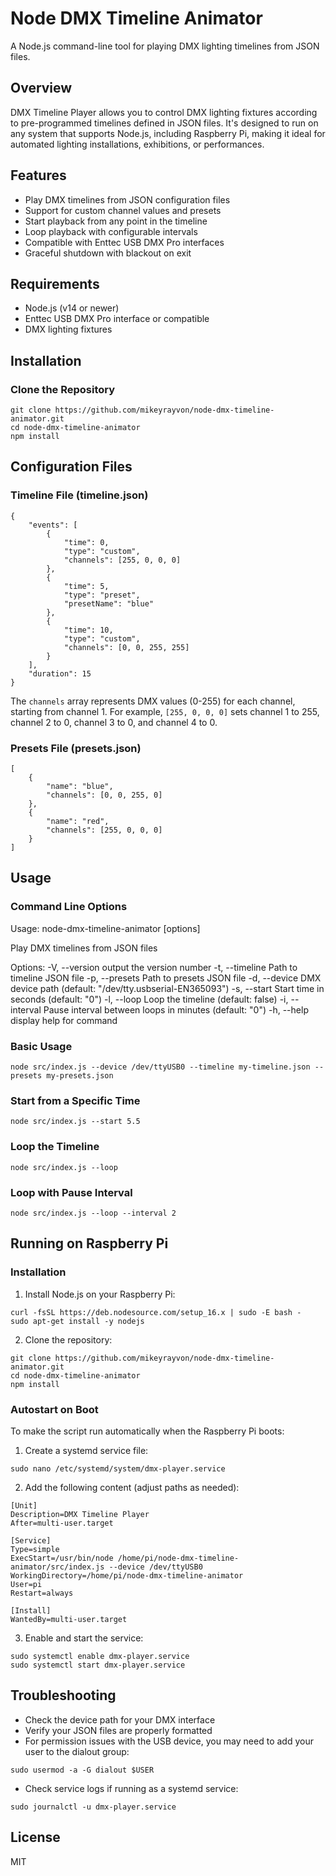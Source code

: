 # Node DMX Timeline Animator

A Node.js command-line tool for playing DMX lighting timelines from JSON files.

## Overview

DMX Timeline Player allows you to control DMX lighting fixtures according to pre-programmed timelines defined in JSON files. It's designed to run on any system that supports Node.js, including Raspberry Pi, making it ideal for automated lighting installations, exhibitions, or performances.

## Features

- Play DMX timelines from JSON configuration files
- Support for custom channel values and presets
- Start playback from any point in the timeline
- Loop playback with configurable intervals
- Compatible with Enttec USB DMX Pro interfaces
- Graceful shutdown with blackout on exit

## Requirements

- Node.js (v14 or newer)
- Enttec USB DMX Pro interface or compatible
- DMX lighting fixtures

## Installation

### Clone the Repository

```
git clone https://github.com/mikeyrayvon/node-dmx-timeline-animator.git
cd node-dmx-timeline-animator
npm install
```

## Configuration Files

### Timeline File (timeline.json)

```
{
    "events": [
        {
            "time": 0,
            "type": "custom",
            "channels": [255, 0, 0, 0]
        },
        {
            "time": 5,
            "type": "preset",
            "presetName": "blue"
        },
        {
            "time": 10,
            "type": "custom",
            "channels": [0, 0, 255, 255]
        }
    ],
    "duration": 15
}
```

The `channels` array represents DMX values (0-255) for each channel, starting from channel 1. For example, `[255, 0, 0, 0]` sets channel 1 to 255, channel 2 to 0, channel 3 to 0, and channel 4 to 0.

### Presets File (presets.json)

```
[
    {
        "name": "blue",
        "channels": [0, 0, 255, 0]
    },
    {
        "name": "red",
        "channels": [255, 0, 0, 0]
    }
]
```

## Usage

### Command Line Options

Usage: node-dmx-timeline-animator [options]

Play DMX timelines from JSON files

Options:
-V, --version output the version number
-t, --timeline <path> Path to timeline JSON file
-p, --presets <path> Path to presets JSON file
-d, --device <path>DMX device path (default: "/dev/tty.usbserial-EN365093")
-s, --start <seconds> Start time in seconds (default: "0")
-l, --loop Loop the timeline (default: false)
-i, --interval <minutes> Pause interval between loops in minutes (default: "0")
-h, --help display help for command

### Basic Usage

`node src/index.js --device /dev/ttyUSB0 --timeline my-timeline.json --presets my-presets.json`

### Start from a Specific Time

`node src/index.js --start 5.5`

### Loop the Timeline

`node src/index.js --loop`

### Loop with Pause Interval

`node src/index.js --loop --interval 2`

## Running on Raspberry Pi

### Installation

1. Install Node.js on your Raspberry Pi:

```
curl -fsSL https://deb.nodesource.com/setup_16.x | sudo -E bash -
sudo apt-get install -y nodejs
```

2. Clone the repository:

```
git clone https://github.com/mikeyrayvon/node-dmx-timeline-animator.git
cd node-dmx-timeline-animator
npm install
```

### Autostart on Boot

To make the script run automatically when the Raspberry Pi boots:

1. Create a systemd service file:

`sudo nano /etc/systemd/system/dmx-player.service`

2. Add the following content (adjust paths as needed):

```
[Unit]
Description=DMX Timeline Player
After=multi-user.target

[Service]
Type=simple
ExecStart=/usr/bin/node /home/pi/node-dmx-timeline-animator/src/index.js --device /dev/ttyUSB0
WorkingDirectory=/home/pi/node-dmx-timeline-animator
User=pi
Restart=always

[Install]
WantedBy=multi-user.target
```

3. Enable and start the service:

```
sudo systemctl enable dmx-player.service
sudo systemctl start dmx-player.service
```

## Troubleshooting

- Check the device path for your DMX interface
- Verify your JSON files are properly formatted
- For permission issues with the USB device, you may need to add your user to the dialout group:

`sudo usermod -a -G dialout $USER`

- Check service logs if running as a systemd service:

`sudo journalctl -u dmx-player.service`

## License

MIT
